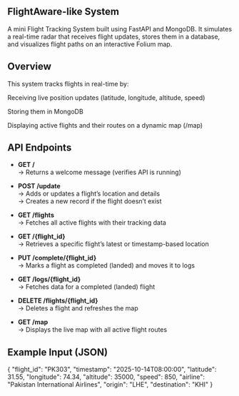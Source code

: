## FlightAware-like System

A mini Flight Tracking System built using FastAPI and MongoDB.
It simulates a real-time radar that receives flight updates, stores them in a database, and visualizes flight paths on an interactive Folium map.

## Overview

This system tracks flights in real-time by:

Receiving live position updates (latitude, longitude, altitude, speed)

Storing them in MongoDB

Displaying active flights and their routes on a dynamic map (/map)

##  API Endpoints

- **GET /**  
  → Returns a welcome message (verifies API is running)

- **POST /update**  
  → Adds or updates a flight’s location and details  
  → Creates a new record if the flight doesn’t exist

- **GET /flights**  
  → Fetches all active flights with their tracking data

- **GET /{flight_id}**  
  → Retrieves a specific flight’s latest or timestamp-based location

- **PUT /complete/{flight_id}**  
  → Marks a flight as completed (landed) and moves it to logs

- **GET /logs/{flight_id}**  
  → Fetches data for a completed (landed) flight

- **DELETE /flights/{flight_id}**  
  → Deletes a flight and refreshes the map

- **GET /map**  
  → Displays the live map with all active flight routes

## Example Input (JSON)
{
  "flight_id": "PK303",
  "timestamp": "2025-10-14T08:00:00",
  "latitude": 31.55,
  "longitude": 74.34,
  "altitude": 35000,
  "speed": 850,
  "airline": "Pakistan International Airlines",
  "origin": "LHE",
  "destination": "KHI"
}
